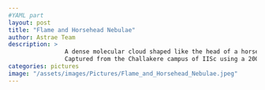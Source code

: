 ```yaml
---
#YAML part
layout: post
title: "Flame and Horsehead Nebulae"
author: Astrae Team
description: >
                A dense molecular cloud shaped like the head of a horse, the Horsehead Nebula (slightly to the right of the centre) is a cradle for newborn and young stars. It is a dark nebula – a molecular cloud so dense that it obscures light from objects behind it, such as background stars and emission or reflection nebulae. Slightly to the left of the centre is the Flame Nebula – an emission nebula encompassing a young cluster of stars with at least one hot, massive O-type star which emits high-energy photons, ionizing hydrogen and other atoms into ions and electrons, thereby producing a flame-like spectacle in the sky upon their recombination. Casper the Friendly Ghost Nebula (M78) – a reflection nebula – can be seen near the bottom left corner of the image, along with many other nebulous objects.
                Captured from the Challakere campus of IISc using a 200 mm lens and a DSLR camera with an exposure time of ~2 hours.
categories: pictures
image: "/assets/images/Pictures/Flame_and_Horsehead_Nebulae.jpeg"
---
```

